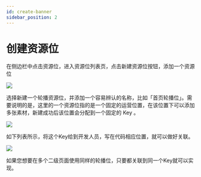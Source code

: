 ```yaml
---
id: create-banner
sidebar_position: 2
---
```


# 创建资源位

在侧边栏中点击资源位，进入资源位列表页，点击新建资源位按钮，添加一个资源位

![](https://3953104361-files.gitbook.io/~/files/v0/b/gitbook-legacy-files/o/assets%2F-M2qbZInaXgdm8kkNosp%2F-MHsvxsUbiZEAPJm0g0i%2F-MHsyNxfJH_6w7sohslv%2Fimage.png?alt=media&token=4931fe8b-6e10-44e0-9706-863dfcf3fedd)

选择新建一个轮播资源位，并添加一个容易辨认的名称，比如「首页轮播位」。需要说明的是，这里的一个资源位指的是一个固定的运营位置，在该位置下可以添加多张素材，新建成功后该位置会分配到一个固定的 Key 。

![](https://3953104361-files.gitbook.io/~/files/v0/b/gitbook-legacy-files/o/assets%2F-M2qbZInaXgdm8kkNosp%2F-MHsvxsUbiZEAPJm0g0i%2F-MHsymlrY3_andNk2LJu%2Fimage.png?alt=media&token=9501371d-e562-4e1e-8cac-171405f6555c)

如下列表所示，将这个Key给到开发人员，写在代码相应位置，就可以做好关联。

![](https://3953104361-files.gitbook.io/~/files/v0/b/gitbook-legacy-files/o/assets%2F-M2qbZInaXgdm8kkNosp%2F-MHsvxsUbiZEAPJm0g0i%2F-MHsyJYMvYD4WyGSSXQK%2Fimage.png?alt=media&token=f8fe09ac-e8a2-4011-9e3b-26dc2808323b)

如果您想要在多个二级页面使用同样的轮播位，只要都关联到同一个Key就可以实现。
